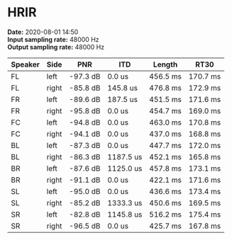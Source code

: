 # HRIR

**Date:** 2020-08-01 14:50  
**Input sampling rate:** 48000 Hz  
**Output sampling rate:** 48000 Hz  

| Speaker   | Side   | PNR      | ITD       | Length   | RT30     |
|-----------|--------|----------|-----------|----------|----------|
| FL        | left   | -97.3 dB | 0.0 us    | 456.5 ms | 170.7 ms |
| FL        | right  | -85.8 dB | 145.8 us  | 476.8 ms | 172.9 ms |
| FR        | left   | -89.6 dB | 187.5 us  | 451.5 ms | 171.6 ms |
| FR        | right  | -95.8 dB | 0.0 us    | 454.7 ms | 169.0 ms |
| FC        | left   | -94.8 dB | 0.0 us    | 463.0 ms | 170.8 ms |
| FC        | right  | -94.1 dB | 0.0 us    | 437.0 ms | 168.8 ms |
| BL        | left   | -87.3 dB | 0.0 us    | 447.7 ms | 172.0 ms |
| BL        | right  | -86.3 dB | 1187.5 us | 452.1 ms | 165.8 ms |
| BR        | left   | -87.6 dB | 1125.0 us | 457.8 ms | 173.1 ms |
| BR        | right  | -91.1 dB | 0.0 us    | 422.1 ms | 171.6 ms |
| SL        | left   | -95.0 dB | 0.0 us    | 436.6 ms | 173.4 ms |
| SL        | right  | -85.2 dB | 1333.3 us | 450.6 ms | 169.5 ms |
| SR        | left   | -82.8 dB | 1145.8 us | 516.2 ms | 175.4 ms |
| SR        | right  | -96.5 dB | 0.0 us    | 425.7 ms | 167.8 ms |